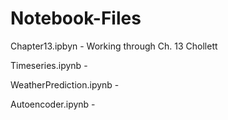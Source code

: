 # Notebook-Files

Chapter13.ipbyn - Working through Ch. 13 Chollett 

Timeseries.ipynb - 

WeatherPrediction.ipynb - 

Autoencoder.ipynb - 
